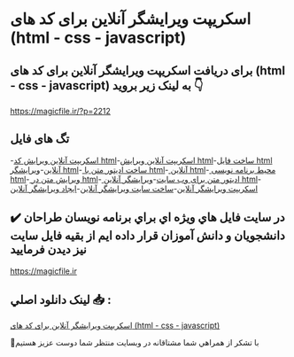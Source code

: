 # اسکریپت ویرایشگر آنلاین برای کد های (html - css - javascript)

## برای دریافت اسکریپت ویرایشگر آنلاین برای کد های (html - css - javascript) به لینک زیر بروید 👇

https://magicfile.ir/?p=2212

## تگ های فایل

-[اسکریپت آنلاین ویرایش کد html](https://magicfile.ir/product/%d8%a7%d8%b3%da%a9%d8%b1%db%8c%d9%be%d8%aa-%d9%88%db%8c%d8%b1%d8%a7%db%8c%d8%b4%da%af%d8%b1-%d8%a2%d9%86%d9%84%d8%a7%db%8c%d9%86-%d8%a8%d8%b1%d8%a7%db%8c-%da%a9%d8%af-%d9%87%d8%a7%db%8c-html-css-javascript/)-[اسکریپت آنلاین ویرایش html](https://magicfile.ir/product/%d8%a7%d8%b3%da%a9%d8%b1%db%8c%d9%be%d8%aa-%d9%88%db%8c%d8%b1%d8%a7%db%8c%d8%b4%da%af%d8%b1-%d8%a2%d9%86%d9%84%d8%a7%db%8c%d9%86-%d8%a8%d8%b1%d8%a7%db%8c-%da%a9%d8%af-%d9%87%d8%a7%db%8c-html-css-javascript/)-[ساخت فایل html آنلاین](https://magicfile.ir/product/%d8%a7%d8%b3%da%a9%d8%b1%db%8c%d9%be%d8%aa-%d9%88%db%8c%d8%b1%d8%a7%db%8c%d8%b4%da%af%d8%b1-%d8%a2%d9%86%d9%84%d8%a7%db%8c%d9%86-%d8%a8%d8%b1%d8%a7%db%8c-%da%a9%d8%af-%d9%87%d8%a7%db%8c-html-css-javascript/)-[ویرایشگر html](https://magicfile.ir/product/%d8%a7%d8%b3%da%a9%d8%b1%db%8c%d9%be%d8%aa-%d9%88%db%8c%d8%b1%d8%a7%db%8c%d8%b4%da%af%d8%b1-%d8%a2%d9%86%d9%84%d8%a7%db%8c%d9%86-%d8%a8%d8%b1%d8%a7%db%8c-%da%a9%d8%af-%d9%87%d8%a7%db%8c-html-css-javascript/)-[ ساخت ادیتور متن با html](https://magicfile.ir/product/%d8%a7%d8%b3%da%a9%d8%b1%db%8c%d9%be%d8%aa-%d9%88%db%8c%d8%b1%d8%a7%db%8c%d8%b4%da%af%d8%b1-%d8%a2%d9%86%d9%84%d8%a7%db%8c%d9%86-%d8%a8%d8%b1%d8%a7%db%8c-%da%a9%d8%af-%d9%87%d8%a7%db%8c-html-css-javascript/)-[ آنلاین html](https://magicfile.ir/product/%d8%a7%d8%b3%da%a9%d8%b1%db%8c%d9%be%d8%aa-%d9%88%db%8c%d8%b1%d8%a7%db%8c%d8%b4%da%af%d8%b1-%d8%a2%d9%86%d9%84%d8%a7%db%8c%d9%86-%d8%a8%d8%b1%d8%a7%db%8c-%da%a9%d8%af-%d9%87%d8%a7%db%8c-html-css-javascript/)-[ محیط برنامه نویسی html](https://magicfile.ir/product/%d8%a7%d8%b3%da%a9%d8%b1%db%8c%d9%be%d8%aa-%d9%88%db%8c%d8%b1%d8%a7%db%8c%d8%b4%da%af%d8%b1-%d8%a2%d9%86%d9%84%d8%a7%db%8c%d9%86-%d8%a8%d8%b1%d8%a7%db%8c-%da%a9%d8%af-%d9%87%d8%a7%db%8c-html-css-javascript/)-[ ویرایش متن در html](https://magicfile.ir/product/%d8%a7%d8%b3%da%a9%d8%b1%db%8c%d9%be%d8%aa-%d9%88%db%8c%d8%b1%d8%a7%db%8c%d8%b4%da%af%d8%b1-%d8%a2%d9%86%d9%84%d8%a7%db%8c%d9%86-%d8%a8%d8%b1%d8%a7%db%8c-%da%a9%d8%af-%d9%87%d8%a7%db%8c-html-css-javascript/)-[ ادیتور متن برای وب سایت](https://magicfile.ir/product/%d8%a7%d8%b3%da%a9%d8%b1%db%8c%d9%be%d8%aa-%d9%88%db%8c%d8%b1%d8%a7%db%8c%d8%b4%da%af%d8%b1-%d8%a2%d9%86%d9%84%d8%a7%db%8c%d9%86-%d8%a8%d8%b1%d8%a7%db%8c-%da%a9%d8%af-%d9%87%d8%a7%db%8c-html-css-javascript/)-[ویرایشگر آنلاین html](https://magicfile.ir/product/%d8%a7%d8%b3%da%a9%d8%b1%db%8c%d9%be%d8%aa-%d9%88%db%8c%d8%b1%d8%a7%db%8c%d8%b4%da%af%d8%b1-%d8%a2%d9%86%d9%84%d8%a7%db%8c%d9%86-%d8%a8%d8%b1%d8%a7%db%8c-%da%a9%d8%af-%d9%87%d8%a7%db%8c-html-css-javascript/)-[اسکریپت ویرایشگر آنلاین](https://magicfile.ir/product/%d8%a7%d8%b3%da%a9%d8%b1%db%8c%d9%be%d8%aa-%d9%88%db%8c%d8%b1%d8%a7%db%8c%d8%b4%da%af%d8%b1-%d8%a2%d9%86%d9%84%d8%a7%db%8c%d9%86-%d8%a8%d8%b1%d8%a7%db%8c-%da%a9%d8%af-%d9%87%d8%a7%db%8c-html-css-javascript/)-[ساخت سایت ویرایشگر آنلاین](https://magicfile.ir/product/%d8%a7%d8%b3%da%a9%d8%b1%db%8c%d9%be%d8%aa-%d9%88%db%8c%d8%b1%d8%a7%db%8c%d8%b4%da%af%d8%b1-%d8%a2%d9%86%d9%84%d8%a7%db%8c%d9%86-%d8%a8%d8%b1%d8%a7%db%8c-%da%a9%d8%af-%d9%87%d8%a7%db%8c-html-css-javascript/)-[ایجاد ویرایشگر آنلاین](https://magicfile.ir/product/%d8%a7%d8%b3%da%a9%d8%b1%db%8c%d9%be%d8%aa-%d9%88%db%8c%d8%b1%d8%a7%db%8c%d8%b4%da%af%d8%b1-%d8%a2%d9%86%d9%84%d8%a7%db%8c%d9%86-%d8%a8%d8%b1%d8%a7%db%8c-%da%a9%d8%af-%d9%87%d8%a7%db%8c-html-css-javascript/)

## ✔️ در سايت فايل هاي ويژه اي براي برنامه نويسان طراحان دانشجويان و دانش آموزان قرار داده ايم از بقيه فايل سايت نيز ديدن فرماييد

https://magicfile.ir


## لينک دانلود اصلي 📥 :

[اسکریپت ویرایشگر آنلاین برای کد های (html - css - javascript)](https://magicfile.ir/product/%d8%a7%d8%b3%da%a9%d8%b1%db%8c%d9%be%d8%aa-%d9%88%db%8c%d8%b1%d8%a7%db%8c%d8%b4%da%af%d8%b1-%d8%a2%d9%86%d9%84%d8%a7%db%8c%d9%86-%d8%a8%d8%b1%d8%a7%db%8c-%da%a9%d8%af-%d9%87%d8%a7%db%8c-html-css-javascript/) 


🙏با تشکر از همراهي شما مشتاقانه در وبسایت منتظر شما دوست عزیز هستیم

